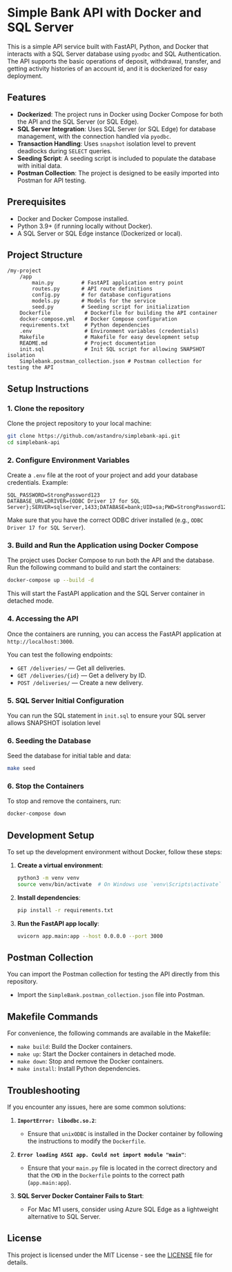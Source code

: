 
# Simple Bank API with Docker and SQL Server

This is a simple API service built with FastAPI, Python, and Docker that interacts with a SQL Server database using `pyodbc` and SQL Authentication. The API supports the basic operations of deposit, withdrawal, transfer, and getting activity histories of an account id, and it is dockerized for easy deployment.

## Features
- **Dockerized**: The project runs in Docker using Docker Compose for both the API and the SQL Server (or SQL Edge).
- **SQL Server Integration**: Uses SQL Server (or SQL Edge) for database management, with the connection handled via `pyodbc`.
- **Transaction Handling**: Uses `snapshot` isolation level to prevent deadlocks during `SELECT` queries.
- **Seeding Script**: A seeding script is included to populate the database with initial data.
- **Postman Collection**: The project is designed to be easily imported into Postman for API testing.

## Prerequisites
- Docker and Docker Compose installed.
- Python 3.9+ (if running locally without Docker).
- A SQL Server or SQL Edge instance (Dockerized or local).

## Project Structure
```
/my-project
    /app
        main.py         # FastAPI application entry point
        routes.py       # API route definitions
        config.py       # for database configurations
        models.py       # Models for the service
        seed.py         # Seeding script for initialization
    Dockerfile           # Dockerfile for building the API container
    docker-compose.yml   # Docker Compose configuration
    requirements.txt     # Python dependencies
    .env                 # Environment variables (credentials)
    Makefile             # Makefile for easy development setup
    README.md            # Project documentation
    init.sql             # Init SQL script for allowing SNAPSHOT isolation
    Simplebank.postman_collection.json # Postman collection for testing the API
```

## Setup Instructions

### 1. Clone the repository
Clone the project repository to your local machine:

```bash
git clone https://github.com/astandro/simplebank-api.git
cd simplebank-api
```

### 2. Configure Environment Variables
Create a `.env` file at the root of your project and add your database credentials. Example:

```
SQL_PASSWORD=StrongPassword123
DATABASE_URL=DRIVER={ODBC Driver 17 for SQL Server};SERVER=sqlserver,1433;DATABASE=bank;UID=sa;PWD=StrongPassword123
```

Make sure that you have the correct ODBC driver installed (e.g., `ODBC Driver 17 for SQL Server`).

### 3. Build and Run the Application using Docker Compose

The project uses Docker Compose to run both the API and the database. Run the following command to build and start the containers:

```bash
docker-compose up --build -d
```

This will start the FastAPI application and the SQL Server container in detached mode.

### 4. Accessing the API

Once the containers are running, you can access the FastAPI application at `http://localhost:3000`.

You can test the following endpoints:

- `GET /deliveries/` — Get all deliveries.
- `GET /deliveries/{id}` — Get a delivery by ID.
- `POST /deliveries/` — Create a new delivery.

### 5. SQL Server Initial Configuration

You can run the SQL statement in `init.sql` to ensure your SQL server allows SNAPSHOT isolation level

### 6. Seeding the Database

Seed the database for initial table and data:

```bash
make seed
```

### 6. Stop the Containers

To stop and remove the containers, run:

```bash
docker-compose down
```

## Development Setup

To set up the development environment without Docker, follow these steps:

1. **Create a virtual environment**:

    ```bash
    python3 -m venv venv
    source venv/bin/activate  # On Windows use `venv\Scripts\activate`
    ```

2. **Install dependencies**:

    ```bash
    pip install -r requirements.txt
    ```

3. **Run the FastAPI app locally**:

    ```bash
    uvicorn app.main:app --host 0.0.0.0 --port 3000
    ```

## Postman Collection

You can import the Postman collection for testing the API directly from this repository.

- Import the `SimpleBank.postman_collection.json` file into Postman.

## Makefile Commands

For convenience, the following commands are available in the Makefile:

- `make build`: Build the Docker containers.
- `make up`: Start the Docker containers in detached mode.
- `make down`: Stop and remove the Docker containers.
- `make install`: Install Python dependencies.

## Troubleshooting

If you encounter any issues, here are some common solutions:

1. **`ImportError: libodbc.so.2`**:
   - Ensure that `unixODBC` is installed in the Docker container by following the instructions to modify the `Dockerfile`.

2. **`Error loading ASGI app. Could not import module "main"`**:
   - Ensure that your `main.py` file is located in the correct directory and that the `CMD` in the `Dockerfile` points to the correct path (`app.main:app`).

3. **SQL Server Docker Container Fails to Start**:
   - For Mac M1 users, consider using Azure SQL Edge as a lightweight alternative to SQL Server.

## License

This project is licensed under the MIT License - see the [LICENSE](LICENSE) file for details.
